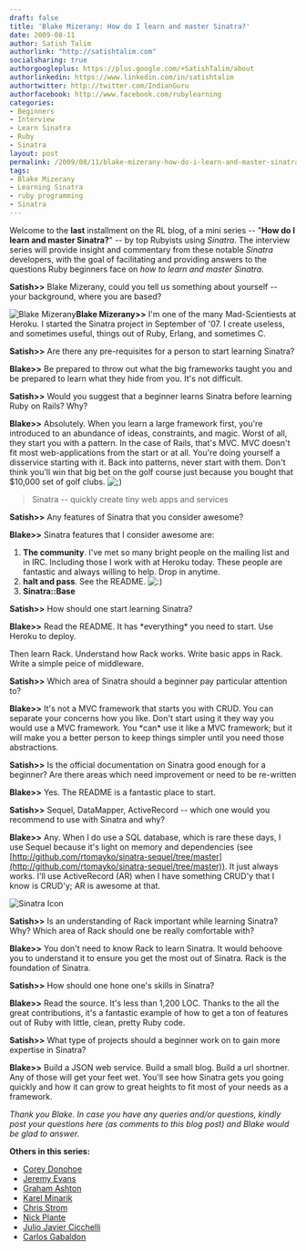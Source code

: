 ```yaml
---
draft: false
title: 'Blake Mizerany: How do I learn and master Sinatra?'
date: 2009-08-11
author: Satish Talim
authorlink: "http://satishtalim.com"
socialsharing: true
authorgoogleplus: https://plus.google.com/+SatishTalim/about
authorlinkedin: https://www.linkedin.com/in/satishtalim
authortwitter: http://twitter.com/IndianGuru
authorfacebook: http://www.facebook.com/rubylearning
categories:
- Beginners
- Interview
- Learn Sinatra
- Ruby
- Sinatra
layout: post
permalink: /2009/08/11/blake-mizerany-how-do-i-learn-and-master-sinatra/
tags:
- Blake Mizerany
- Learning Sinatra
- ruby programming
- Sinatra
---
```

Welcome to the **last** installment on the RL blog, of a mini series --
"**How do I learn and master Sinatra?**" -- by top Rubyists using
*Sinatra*. The interview series will provide insight and commentary from
these notable *Sinatra* developers, with the goal of facilitating and
providing answers to the questions Ruby beginners face on *how to learn
and master Sinatra*.<!--more-->

**Satish\>\>** Blake Mizerany, could you tell us something about
yourself -- your background, where you are based?

![Blake
Mizerany](http://www.rubylearning.com/images/blake_mizerany.jpg "Blake Mizerany")**Blake
Mizerany\>\>** I'm one of the many Mad-Scientiests at Heroku. I started
the Sinatra project in September of '07. I create useless, and sometimes
useful, things out of Ruby, Erlang, and sometimes C.

**Satish\>\>** Are there any pre-requisites for a person to start
learning Sinatra?

**Blake\>\>** Be prepared to throw out what the big frameworks taught
you and be prepared to learn what they hide from you. It's not
difficult.

**Satish\>\>** Would you suggest that a beginner learns Sinatra before
learning Ruby on Rails? Why?

**Blake\>\>** Absolutely. When you learn a large framework first, you're
introduced to an abundance of ideas, constraints, and magic. Worst of
all, they start you with a pattern. In the case of Rails, that's MVC.
MVC doesn't fit most web-applications from the start or at all. You're
doing yourself a disservice starting with it. Back into patterns, never
start with them. Don't think you'll win that big bet on the golf course
just because you bought that \$10,000 set of golf clubs.
![;)](http://rubylearning.com/blog/wp-includes/images/smilies/icon_wink.gif)

> Sinatra -- quickly create tiny web apps and services

**Satish\>\>** Any features of Sinatra that you consider awesome?

**Blake\>\>** Sinatra features that I consider awesome are:

1.  **The community**. I've met so many bright people on the mailing
    list and in IRC. Including those I work with at Heroku today. These
    people are fantastic and always willing to help. Drop in anytime.
2.  **halt and pass**. See the README.
    ![:)](http://rubylearning.com/blog/wp-includes/images/smilies/icon_smile.gif)
3.  **Sinatra::Base**

**Satish\>\>** How should one start learning Sinatra?

**Blake\>\>** Read the README. It has \*everything\* you need to start.
Use Heroku to deploy.

Then learn Rack. Understand how Rack works. Write basic apps in Rack.
Write a simple peice of middleware.

**Satish\>\>** Which area of Sinatra should a beginner pay particular
attention to?

**Blake\>\>** It's not a MVC framework that starts you with CRUD. You
can separate your concerns how you like. Don't start using it they way
you would use a MVC framework. You \*can\* use it like a MVC framework;
but it will make you a better person to keep things simpler until you
need those abstractions.

**Satish\>\>** Is the official documentation on Sinatra good enough for
a beginner? Are there areas which need improvement or need to be
re-written

**Blake\>\>** Yes. The README is a fantastic place to start.

**Satish\>\>** Sequel, DataMapper, ActiveRecord -- which one would you
recommend to use with Sinatra and why?

**Blake\>\>** Any. When I do use a SQL database, which is rare these
days, I use Sequel because it's light on memory and dependencies (see
[http://github.com/rtomayko/sinatra-sequel/tree/master](http://github.com/rtomayko/sinatra-sequel/tree/master)).
It just always works. I'll use ActiveRecord (AR) when I have something
CRUD'y that I know is CRUD'y; AR is awesome at that.

![Sinatra
Icon](http://rubylearning.com/images/sinatralogo.jpg "Sinatra micro-framework")

**Satish\>\>** Is an understanding of Rack important while learning
Sinatra? Why? Which area of Rack should one be really comfortable with?

**Blake\>\>** You don't need to know Rack to learn Sinatra. It would
behoove you to understand it to ensure you get the most out of Sinatra.
Rack is the foundation of Sinatra.

**Satish\>\>** How should one hone one's skills in Sinatra?

**Blake\>\>** Read the source. It's less than 1,200 LOC. Thanks to the
all the great contributions, it's a fantastic example of how to get a
ton of features out of Ruby with little, clean, pretty Ruby code.

**Satish\>\>** What type of projects should a beginner work on to gain
more expertise in Sinatra?

**Blake\>\>** Build a JSON web service. Build a small blog. Build a url
shortner. Any of those will get your feet wet. You'll see how Sinatra
gets you going quickly and how it can grow to great heights to fit most
of your needs as a framework.

*Thank you Blake. In case you have any queries and/or questions, kindly
post your questions here (as comments to this blog post) and Blake would
be glad to answer.*

**Others in this series:**

-   [Corey
    Donohoe](http://rubylearning.com/blog/2015/01/07/corey-donohoe-how-do-i-learn-and-master-sinatra/)
-   [Jeremy
    Evans](http://rubylearning.com/blog/2009/07/08/jeremy-evans-how-do-i-learn-and-master-sinatra/)
-   [Graham
    Ashton](http://rubylearning.com/blog/2009/07/10/graham-ashton-how-do-i-learn-and-master-sinatra/)
-   [Karel
    Minarik](http://rubylearning.com/blog/2015/01/07/karel-minarik-how-do-i-learn-and-master-sinatra-reprint/)
-   [Chris
    Strom](http://rubylearning.com/blog/2009/07/15/chris-strom-how-do-i-learn-and-master-sinatra/)
-   [Nick
    Plante](http://rubylearning.com/blog/2009/07/17/nick-plante-how-do-i-learn-and-master-sinatra/)
-   [Julio Javier
    Cicchelli](http://rubylearning.com/blog/2009/07/20/julio-javier-cicchelli-how-do-i-learn-and-master-sinatra/)
-   [Carlos
    Gabaldon](http://rubylearning.com/blog/2009/07/21/carlos-gabaldon-how-do-i-learn-and-master-sinatra/)

